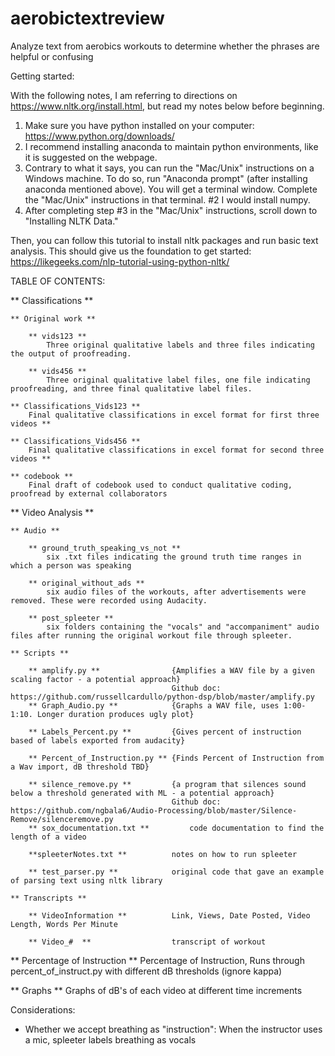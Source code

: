# aerobictextreview

Analyze text from aerobics workouts to determine whether the phrases are helpful or confusing

Getting started:

With the following notes, I am referring to directions on https://www.nltk.org/install.html, but read my notes below before beginning.
1. Make sure you have python installed on your computer: https://www.python.org/downloads/
2. I recommend installing anaconda to maintain python environments, like it is suggested on the webpage.
3. Contrary to what it says, you can run the "Mac/Unix" instructions on a Windows machine. To do so, run "Anaconda prompt" (after installing anaconda mentioned above). You will get a terminal window. Complete the "Mac/Unix" instructions in that terminal. #2 I would install numpy.
4. After completing step #3 in the "Mac/Unix" instructions, scroll down to "Installing NLTK Data."

Then, you can follow this tutorial to install nltk packages and run basic text analysis. This should give us the foundation to get started: https://likegeeks.com/nlp-tutorial-using-python-nltk/


TABLE OF CONTENTS:

** Classifications **

	** Original work **
		
		** vids123 **
			Three original qualitative labels and three files indicating the output of proofreading.
		
		** vids456 **
			Three original qualitative label files, one file indicating proofreading, and three final qualitative label files.
			
	** Classifications_Vids123 **
		Final qualitative classifications in excel format for first three videos **
		
	** Classifications_Vids456 **
		Final qualitative classifications in excel format for second three videos **
		
	** codebook **
		Final draft of codebook used to conduct qualitative coding, proofread by external collaborators

** Video Analysis **

	** Audio **
		
		** ground_truth_speaking_vs_not **
			six .txt files indicating the ground truth time ranges in which a person was speaking
			
		** original_without_ads **
			six audio files of the workouts, after advertisements were removed. These were recorded using Audacity.
			
		** post_spleeter **
			six folders containing the "vocals" and "accompaniment" audio files after running the original workout file through spleeter.
			
	** Scripts **
	
		** amplify.py ** 				{Amplifies a WAV file by a given scaling factor - a potential approach}
										Github doc: https://github.com/russellcardullo/python-dsp/blob/master/amplify.py
		** Graph_Audio.py **			{Graphs a WAV file, uses 1:00-1:10. Longer duration produces ugly plot}

		** Labels_Percent.py **			{Gives percent of instruction based of labels exported from audacity}

		** Percent_of_Instruction.py ** {Finds Percent of Instruction from a Wav import, dB threshold TBD}

		** silence_remove.py **			{a program that silences sound below a threshold generated with ML - a potential approach}
										Github doc: https://github.com/ngbala6/Audio-Processing/blob/master/Silence-Remove/silenceremove.py
		** sox_documentation.txt **			code documentation to find the length of a video
		
		**spleeterNotes.txt **			notes on how to run spleeter
		
		** test_parser.py **			original code that gave an example of parsing text using nltk library
		
	** Transcripts **
		
		** VideoInformation ** 			Link, Views, Date Posted, Video Length, Words Per Minute
		
		** Video_#	**					transcript of workout

** Percentage of Instruction **			Percentage of Instruction, Runs through percent_of_instruct.py with different dB thresholds (ignore kappa)

** Graphs **							Graphs of dB's of each video at different time increments

Considerations:
- Whether we accept breathing as "instruction": When the instructor uses a mic, spleeter labels breathing as vocals
